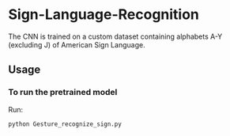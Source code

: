 # Sign-Language-Recognition

The CNN is trained on a custom dataset containing alphabets A-Y (excluding J) of American Sign Language.

## Usage 

### To run the pretrained model

Run:

```
python Gesture_recognize_sign.py
```
